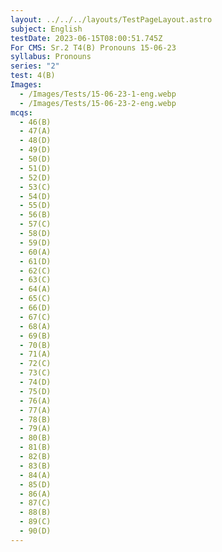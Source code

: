 ```yaml
---
layout: ../../../layouts/TestPageLayout.astro
subject: English
testDate: 2023-06-15T08:00:51.745Z
For CMS: Sr.2 T4(B) Pronouns 15-06-23
syllabus: Pronouns
series: "2"
test: 4(B)
Images:
  - /Images/Tests/15-06-23-1-eng.webp
  - /Images/Tests/15-06-23-2-eng.webp
mcqs:
  - 46(B)
  - 47(A)
  - 48(D)
  - 49(D)
  - 50(D)
  - 51(D)
  - 52(D)
  - 53(C)
  - 54(D)
  - 55(D)
  - 56(B)
  - 57(C)
  - 58(D)
  - 59(D)
  - 60(A)
  - 61(D)
  - 62(C)
  - 63(C)
  - 64(A)
  - 65(C)
  - 66(D)
  - 67(C)
  - 68(A)
  - 69(B)
  - 70(B)
  - 71(A)
  - 72(C)
  - 73(C)
  - 74(D)
  - 75(D)
  - 76(A)
  - 77(A)
  - 78(B)
  - 79(A)
  - 80(B)
  - 81(B)
  - 82(B)
  - 83(B)
  - 84(A)
  - 85(D)
  - 86(A)
  - 87(C)
  - 88(B)
  - 89(C)
  - 90(D)
---
```

